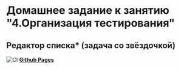 # Домашнее задание к занятию "4.Организация тестирования"
## Редактор списка* (задача со звёздочкой)

![CI](https://github.com/irinarinch/list-editor/workflows/web.yml/badge.svg) **[Github Pages](https://irinarinch.github.io/list-editor/)** 
